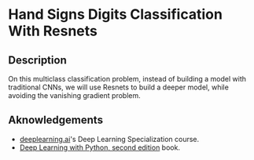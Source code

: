 # Hand Signs Digits Classification With Resnets

## Description

On this multiclass classification problem, instead of building a model with traditional CNNs, we will use Resnets to build a deeper model, while avoiding the vanishing gradient problem.

## Aknowledgements

- [deeplearning.ai](https://www.deeplearning.ai/courses/)'s Deep Learning Specialization course.
- [Deep Learning with Python, second edition](https://www.manning.com/books/deep-learning-with-python-second-edition) book.
